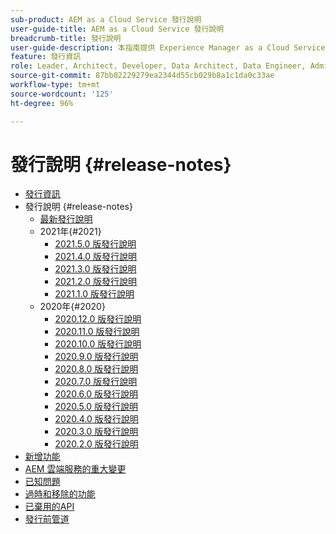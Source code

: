```yaml
---
sub-product: AEM as a Cloud Service 發行說明
user-guide-title: AEM as a Cloud Service 發行說明
breadcrumb-title: 發行說明
user-guide-description: 本指南提供 Experience Manager as a Cloud Service 最新版本的重要資訊，包括新增、過時和移除的功能，以及已知問題。
feature: 發行資訊
role: Leader, Architect, Developer, Data Architect, Data Engineer, Administrator, Business Practitioner
source-git-commit: 87bb02229279ea2344d55cb029b8a1c1da0c33ae
workflow-type: tm+mt
source-wordcount: '125'
ht-degree: 96%

---
```



# 發行說明 {#release-notes}

+ [發行資訊](/help/release-notes/home.md)
+ 發行說明 {#release-notes}
   + [最新發行說明](/help/release-notes/release-notes-cloud/release-notes-current.md)
   + 2021年{#2021}
      + [2021.5.0 版發行說明](/help/release-notes/release-notes-cloud/2021/release-notes-2021-5-0.md)
      + [2021.4.0 版發行說明](/help/release-notes/release-notes-cloud/2021/release-notes-2021-4-0.md)
      + [2021.3.0 版發行說明](/help/release-notes/release-notes-cloud/2021/release-notes-2021-3-0.md)
      + [2021.2.0 版發行說明](/help/release-notes/release-notes-cloud/2021/release-notes-2021-2-0.md)
      + [2021.1.0 版發行說明](/help/release-notes/release-notes-cloud/2021/release-notes-2021-1-0.md)
   + 2020年{#2020}
      + [2020.12.0 版發行說明](/help/release-notes/release-notes-cloud/2020/release-notes-2020-12-0.md)
      + [2020.11.0 版發行說明](/help/release-notes/release-notes-cloud/2020/release-notes-2020-11-0.md)
      + [2020.10.0 版發行說明](/help/release-notes/release-notes-cloud/2020/release-notes-2020-10-0.md)
      + [2020.9.0 版發行說明](/help/release-notes/release-notes-cloud/2020/release-notes-2020-9-0.md)
      + [2020.8.0 版發行說明](/help/release-notes/release-notes-cloud/2020/release-notes-2020-8-0.md)
      + [2020.7.0 版發行說明](/help/release-notes/release-notes-cloud/2020/release-notes-2020-7-0.md)
      + [2020.6.0 版發行說明](/help/release-notes/release-notes-cloud/2020/release-notes-2020-6-0.md)
      + [2020.5.0 版發行說明](/help/release-notes/release-notes-cloud/2020/release-notes-2020-5-0.md)
      + [2020.4.0 版發行說明](/help/release-notes/release-notes-cloud/2020/release-notes-2020-4-0.md)
      + [2020.3.0 版發行說明](/help/release-notes/release-notes-cloud/2020/release-notes-2020-3-0.md)
      + [2020.2.0 版發行說明](/help/release-notes/release-notes-cloud/2020/release-notes-2020-2-0.md)
+ [新增功能 ](what-is-new.md)
+ [AEM 雲端服務的重大變更](aem-cloud-changes.md)
+ [已知問題](known-issues.md)
+ [過時和移除的功能](deprecated-removed-features.md)
+ [已棄用的API](deprecated-apis.md)
+ [發行前管道](prerelease.md)
